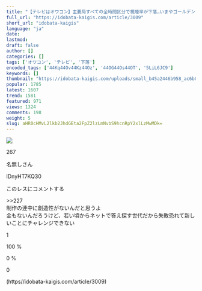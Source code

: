 ```yaml
---
title: "【テレビはオワコン】主要局すべての全時間区分で視聴率が下落…いまやゴールデンタイムでも10％超える局は皆無"
full_url: "https://idobata-kaigis.com/article/3009"
short_url: "idobata-kaigis"
language: "ja"
date: 
lastmod: 
draft: false
author: []
categories: []
tags: ['オワコン', 'テレビ', '下落']
encoded_tags: ['44Kq44Ov44Kz44Oz', '44OG44Os44OT', '5LiL6JC9']
keywords: []
thumbnail: "https://idobata-kaigis.com/uploads/small_b45a2446b958_ac6b0d2e53.jpg"
popular: 1785
latest: 1607
trend: 1581
featured: 971
views: 1324
comments: 198
weight: 5
slug: aHR0cHMvL2lkb2JhdGEta2FpZ2lzLmNvbS9hcnRpY2xlLzMwMDk=
---
```


![](https://idobata-kaigis.com/uploads/small_b45a2446b958_ac6b0d2e53.jpg)

<div><p class='text-pink-100 text-sm'><p class='mr-2'>267</p><p class='mr-2'>名無しさん</p><p class='hidden xlinline-block'>IDnyHT7KQ30</p></p><p class='flex items-center text-gray-400'><p class='text-xs mdtext-sm hovercursor-pointer'>このレスにコメントする</p></p><p class='px-2 lgpx-8'><p class='tracking-wide break-all text-blue-500 text-base lgtext-lg'>>>227<br>制作の連中に創造性がないんだと思うよ<br>金もないんだろうけど、若い頃からネットで答え探す世代だから失敗恐れて新しいことにチャレンジできない</p></p><p class='flex items-center mr-2 hovercursor-pointer'><p class='pl-1 text-sm mdtext-base'>1</p></p><p class=' w-full h-full bg-gray-200 absolute '></p><p class='text-white text-xs text-center'>100 %</p><p class='text-white text-xs text-center'>0 %</p><p class='flex items-center mr-2 hovercursor-pointer'><p class='pl-1 text-sm mdtext-base'>0</p></p></div>

(https//idobata-kaigis.com/article/3009)
